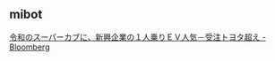 ## mibot

[令和のスーパーカブに、新興企業の１人乗りＥＶ人気－受注トヨタ超え - Bloomberg](https://www.bloomberg.co.jp/news/articles/2025-06-01/SWWAMLT0AFB400)
